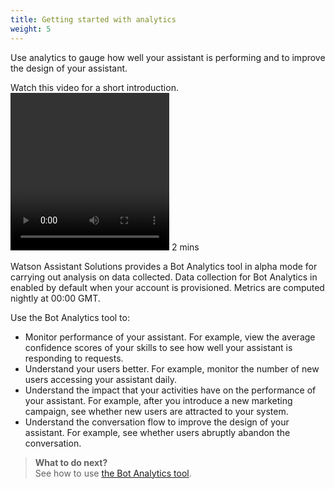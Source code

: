 ```yaml
---
title: Getting started with analytics
weight: 5
---
```


Use analytics to gauge how well your assistant is performing and to improve the design of your assistant.

Watch this video for a short introduction.</br>
<video width="254" height="252" controls>
  <source src="{{site.baseurl}}/analytics/analytics_tool.mp4" type="video/mp4">
</video>
2 mins
</br>

Watson Assistant Solutions provides a Bot Analytics tool in alpha mode for carrying out analysis on data collected.  Data collection for Bot Analytics in enabled by default when your account is provisioned. Metrics are computed nightly at 00:00 GMT.

Use the Bot Analytics tool to:

- Monitor performance of your assistant.  For example, view the average confidence scores of your skills to see how well your assistant is responding to requests.
- Understand your users better.  For example, monitor the number of new users accessing your assistant daily.
- Understand the impact that your activities have on the performance of your assistant.  For example, after you introduce a new marketing campaign, see whether new users are attracted to your system.
- Understand the conversation flow to improve the design of your assistant.  For example, see whether users abruptly abandon the conversation.


> **What to do next?**<br>
See how to use [the Bot Analytics tool]({{site.baseurl}}/analytics/bot_analytics_tool).
